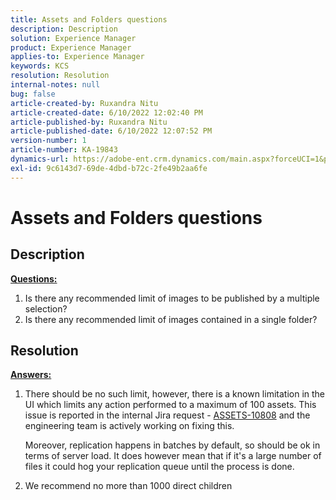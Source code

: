 ```yaml
---
title: Assets and Folders questions
description: Description
solution: Experience Manager
product: Experience Manager
applies-to: Experience Manager
keywords: KCS
resolution: Resolution
internal-notes: null
bug: false
article-created-by: Ruxandra Nitu
article-created-date: 6/10/2022 12:02:40 PM
article-published-by: Ruxandra Nitu
article-published-date: 6/10/2022 12:07:52 PM
version-number: 1
article-number: KA-19843
dynamics-url: https://adobe-ent.crm.dynamics.com/main.aspx?forceUCI=1&pagetype=entityrecord&etn=knowledgearticle&id=8085a936-b5e8-ec11-bb3c-000d3a3b17fa
exl-id: 9c6143d7-69de-4dbd-b72c-2fe49b2aa6fe
---
```

# Assets and Folders questions

## Description

<b><u>Questions:</u></b>
1. Is there any recommended limit of images to be published by a multiple selection?
2. Is there any recommended limit of images contained in a single folder?

## Resolution


<b><u>Answers:</u></b>

1. There should be no such limit, however, there is a known limitation in the UI which limits any action performed to a maximum of 100 assets. This issue is reported in the internal Jira request - [ASSETS-10808](https://jira.corp.adobe.com/browse/ASSETS-10808) and the engineering team is actively working on fixing this.

    Moreover, replication happens in batches by default, so should be ok in terms of server load. It does however mean that if it's a large number of files it could hog your replication queue until the process is done.

2. We recommend no more than 1000 direct children
